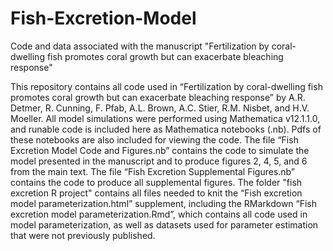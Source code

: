 # Fish-Excretion-Model
Code and data associated with the manuscript "Fertilization by coral-dwelling fish promotes coral growth but can exacerbate bleaching response"


This repository contains all code used in “Fertilization by coral-dwelling fish promotes coral growth but can exacerbate bleaching response” by A.R. Detmer, R. Cunning, F. Pfab, A.L. Brown, A.C. Stier, R.M. Nisbet, and H.V. Moeller. All model simulations were performed using Mathematica v12.1.1.0, and runable code is included here as Mathematica notebooks (.nb). Pdfs of these notebooks are also included for viewing the code. The file “Fish Excretion Model Code and Figures.nb” contains the code to simulate the model presented in the manuscript and to produce figures 2, 4, 5, and 6 from the main text. The file “Fish Excretion Supplemental Figures.nb” contains the code to produce all supplemental figures.  The folder "fish excretion R project" contains all files needed to knit the “Fish excretion model parameterization.html” supplement, including the RMarkdown “Fish excretion model parameterization.Rmd”, which contains all code used in model parameterization, as well as datasets used for parameter estimation that were not previously published. 
